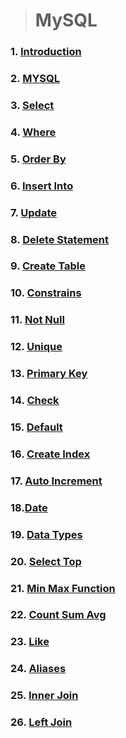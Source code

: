 > # MySQL

### 1. [Introduction](./Md/Introdunction.md)
### 2. [MYSQL](./Md/mysql.md)
### 3. [Select](./Md/Select.md)
### 4. [Where](./Md/Where.md)
### 5. [Order By](./Md/Order%20By.md)
### 6. [Insert Into](./Md/INSERT%20INTO.MD)
### 7. [Update](./Md/update.md)
### 8. [Delete Statement](./Md/DELETE%20Statement.md)
### 9. [Create Table](./Md/Create%20Table.md)
### 10. [Constrains](./Md/constrains.md)
### 11. [Not Null](./Md/not%20null.md)
### 12. [Unique](./Md/unique.md)
### 13. [Primary Key](./Md/primary%20key.md)
### 14. [Check](./Md/check.md)
### 15. [Default](./Md/default.md)
### 16. [Create Index](./Md/create%20index.md)
### 17. [Auto Increment](./Md/AUTO%20INCREMENT%20Field.md)
### 18.[Date](./Md/date.md)
### 19. [Data Types](./Md/data%20types.md)
### 20. [Select Top](./Md/select%20top.mds)
### 21. [Min Max Function](./Md/min%20max%20function.md)
### 22. [Count Sum Avg](./Md/count%20sum%20avg%20function.md)
### 23. [Like](./Md/like.md)
### 24. [Aliases](./Md/Aliases.md)
### 25. [Inner Join](./Md/Inner%20Join.md)
### 26. [Left Join](./Md/Left%20Join.md)